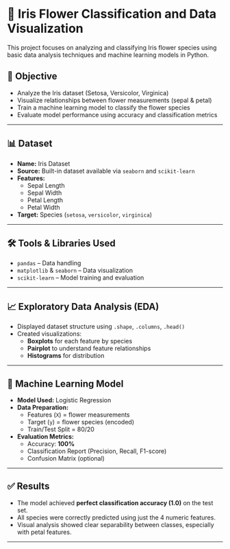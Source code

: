 # 🌸 Iris Flower Classification and Data Visualization

This project focuses on analyzing and classifying Iris flower species using basic data analysis techniques and machine learning models in Python.

## 📌 Objective

- Analyze the Iris dataset (Setosa, Versicolor, Virginica)
- Visualize relationships between flower measurements (sepal & petal)
- Train a machine learning model to classify the flower species
- Evaluate model performance using accuracy and classification metrics

---

## 📊 Dataset

- **Name:** Iris Dataset  
- **Source:** Built-in dataset available via `seaborn` and `scikit-learn`
- **Features:**
  - Sepal Length
  - Sepal Width
  - Petal Length
  - Petal Width
- **Target:** Species (`setosa`, `versicolor`, `virginica`)

---

## 🛠️ Tools & Libraries Used

- `pandas` – Data handling
- `matplotlib` & `seaborn` – Data visualization
- `scikit-learn` – Model training and evaluation

---

## 📈 Exploratory Data Analysis (EDA)

- Displayed dataset structure using `.shape`, `.columns`, `.head()`
- Created visualizations:
  - **Boxplots** for each feature by species
  - **Pairplot** to understand feature relationships
  - **Histograms** for distribution

---

## 🤖 Machine Learning Model

- **Model Used:** Logistic Regression
- **Data Preparation:**
  - Features (`X`) = flower measurements
  - Target (`y`) = flower species (encoded)
  - Train/Test Split = 80/20
- **Evaluation Metrics:**
  - Accuracy: **100%**
  - Classification Report (Precision, Recall, F1-score)
  - Confusion Matrix (optional)

---

## ✅ Results

- The model achieved **perfect classification accuracy (1.0)** on the test set.
- All species were correctly predicted using just the 4 numeric features.
- Visual analysis showed clear separability between classes, especially with petal features.

---


